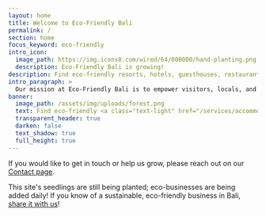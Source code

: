 ```yaml
---
layout: home
title: Welcome to Eco-Friendly Bali
permalink: /
section: home
focus_keyword: eco-friendly
intro_icon:
  image_path: https://img.icons8.com/wired/64/000000/hand-planting.png
  description: Eco-Friendly Bali is growing!
description: Find eco-friendly resorts, hotels, guesthouses, restaurants, tours, shops, and services in Bali with our free eco-business directory. Plan your eco travels here
intro_paragraph: >
  Our mission at Eco-Friendly Bali is to empower visitors, locals, and expats to make environmentally-sustainable, earth-friendly choices while on the beautiful island of Bali. By sharing and supporting responsible, eco-friendly businesses, we can minimize our impact on Bali while enjoying our travels.
banner:
  image_path: /assets/img/uploads/forest.png
  text: Find eco-friendly <a class="text-light" href="/services/accommodation">stays</a>, <a class="text-light" href="/services/restaurants">restaurants</a>, <a class="text-light" href="/services/eco-store">shops</a>, and <a class="text-light" href="/services">services</a> in Bali.
  transparent_header: true
  darken: false
  text_shadow: true
  full_height: true
---
```

If you would like to get in touch or help us grow, please reach out on our [Contact page](/contact#contact).

This site's seedlings are still being planted; eco-businesses are being added daily! If you know of a sustainable, eco-friendly business in Bali, [share it with us](/contact#share)!
